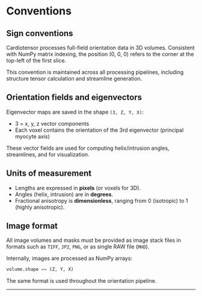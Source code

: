 # Conventions

## Sign conventions

Cardiotensor processes full-field orientation data in 3D volumes. Consistent with NumPy matrix indexing, the position (0, 0, 0) refers to the corner at the top-left of the first slice.

This convention is maintained across all processing pipelines, including structure tensor calculation and streamline generation.

## Orientation fields and eigenvectors

Eigenvector maps are saved in the shape `(3, Z, Y, X)`:

- 3 = x, y, z vector components
- Each voxel contains the orientation of the 3rd eigenvector (principal myocyte axis)

These vector fields are used for computing helix/intrusion angles, streamlines, and for visualization.


## Units of measurement

- Lengths are expressed in **pixels** (or voxels for 3D).
- Angles (helix, intrusion) are in **degrees**.
- Fractional anisotropy is **dimensionless**, ranging from 0 (isotropic) to 1 (highly anisotropic).


## Image format

All image volumes and masks must be provided as image stack files in formats such as `TIFF`, `JP2`, `PNG`, or as single RAW file (`MHD`).

Internally, images are processed as NumPy arrays:
```python
volume.shape == (Z, Y, X)
```

The same format is used throughout the orientation pipeline.


---
